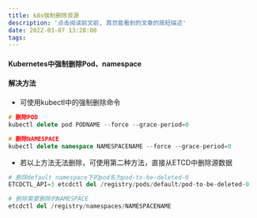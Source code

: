 ```yaml
---
title: k8s强制删除资源
description: '点击阅读前文前, 首页能看到的文章的简短描述'
date: 2022-03-07 13:28:00
tags:
---
```


#### Kubernetes中强制删除Pod、namespace

#### 解决方法

- 可使用kubectl中的强制删除命令



```cpp
# 删除POD
kubectl delete pod PODNAME --force --grace-period=0

# 删除NAMESPACE
kubectl delete namespace NAMESPACENAME --force --grace-period=0
```

- 若以上方法无法删除，可使用第二种方法，直接从ETCD中删除源数据



```python
# 删除default namespace下的pod名为pod-to-be-deleted-0
ETCDCTL_API=3 etcdctl del /registry/pods/default/pod-to-be-deleted-0

# 删除需要删除的NAMESPACE
etcdctl del /registry/namespaces/NAMESPACENAME
```

